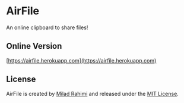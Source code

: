 # AirFile
An online clipboard to share files!

## Online Version
[https://airfile.herokuapp.com](https://airfile.herokuapp.com)

## License
AirFile is created by [Milad Rahimi](https://miladrahimi.com) and released under
the [MIT License](http://opensource.org/licenses/mit-license.php).
